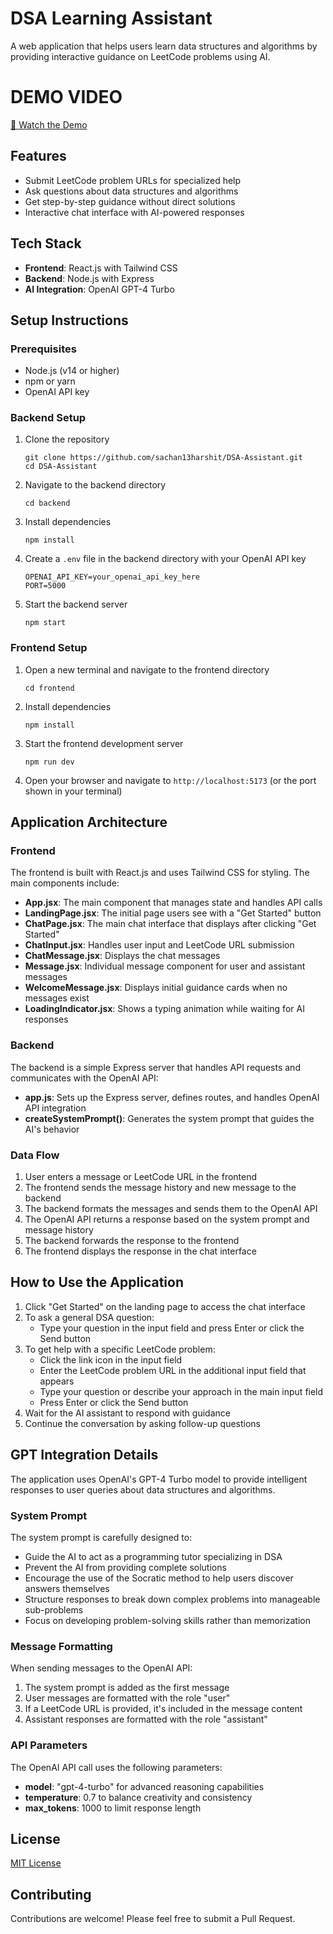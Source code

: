# DSA Learning Assistant

A web application that helps users learn data structures and algorithms by providing interactive guidance on LeetCode problems using AI.


# DEMO VIDEO
[🎥 Watch the Demo](https://drive.google.com/file/d/1ejpZRqOG5R8uHsdzUnyfmgCdJg0vQYR9/view?usp=sharing)



## Features

- Submit LeetCode problem URLs for specialized help
- Ask questions about data structures and algorithms
- Get step-by-step guidance without direct solutions
- Interactive chat interface with AI-powered responses

## Tech Stack

- **Frontend**: React.js with Tailwind CSS
- **Backend**: Node.js with Express
- **AI Integration**: OpenAI GPT-4 Turbo

## Setup Instructions

### Prerequisites

- Node.js (v14 or higher)
- npm or yarn
- OpenAI API key

### Backend Setup

1. Clone the repository
   ```
   git clone https://github.com/sachan13harshit/DSA-Assistant.git
   cd DSA-Assistant
   ```

2. Navigate to the backend directory
   ```
   cd backend
   ```

3. Install dependencies
   ```
   npm install
   ```

4. Create a `.env` file in the backend directory with your OpenAI API key
   ```
   OPENAI_API_KEY=your_openai_api_key_here
   PORT=5000
   ```

5. Start the backend server
   ```
   npm start
   ```

### Frontend Setup

1. Open a new terminal and navigate to the frontend directory
   ```
   cd frontend
   ```

2. Install dependencies
   ```
   npm install
   ```

3. Start the frontend development server
   ```
   npm run dev
   ```

4. Open your browser and navigate to `http://localhost:5173` (or the port shown in your terminal)

## Application Architecture

### Frontend

The frontend is built with React.js and uses Tailwind CSS for styling. The main components include:

- **App.jsx**: The main component that manages state and handles API calls
- **LandingPage.jsx**: The initial page users see with a "Get Started" button
- **ChatPage.jsx**: The main chat interface that displays after clicking "Get Started"
- **ChatInput.jsx**: Handles user input and LeetCode URL submission
- **ChatMessage.jsx**: Displays the chat messages
- **Message.jsx**: Individual message component for user and assistant messages
- **WelcomeMessage.jsx**: Displays initial guidance cards when no messages exist
- **LoadingIndicator.jsx**: Shows a typing animation while waiting for AI responses

### Backend

The backend is a simple Express server that handles API requests and communicates with the OpenAI API:

- **app.js**: Sets up the Express server, defines routes, and handles OpenAI API integration
- **createSystemPrompt()**: Generates the system prompt that guides the AI's behavior

### Data Flow

1. User enters a message or LeetCode URL in the frontend
2. The frontend sends the message history and new message to the backend
3. The backend formats the messages and sends them to the OpenAI API
4. The OpenAI API returns a response based on the system prompt and message history
5. The backend forwards the response to the frontend
6. The frontend displays the response in the chat interface

## How to Use the Application

1. Click "Get Started" on the landing page to access the chat interface
2. To ask a general DSA question:
   - Type your question in the input field and press Enter or click the Send button
3. To get help with a specific LeetCode problem:
   - Click the link icon in the input field
   - Enter the LeetCode problem URL in the additional input field that appears
   - Type your question or describe your approach in the main input field
   - Press Enter or click the Send button
4. Wait for the AI assistant to respond with guidance
5. Continue the conversation by asking follow-up questions

## GPT Integration Details

The application uses OpenAI's GPT-4 Turbo model to provide intelligent responses to user queries about data structures and algorithms.

### System Prompt

The system prompt is carefully designed to:
- Guide the AI to act as a programming tutor specializing in DSA
- Prevent the AI from providing complete solutions
- Encourage the use of the Socratic method to help users discover answers themselves
- Structure responses to break down complex problems into manageable sub-problems
- Focus on developing problem-solving skills rather than memorization

### Message Formatting

When sending messages to the OpenAI API:
1. The system prompt is added as the first message
2. User messages are formatted with the role "user"
3. If a LeetCode URL is provided, it's included in the message content
4. Assistant responses are formatted with the role "assistant"

### API Parameters

The OpenAI API call uses the following parameters:
- **model**: "gpt-4-turbo" for advanced reasoning capabilities
- **temperature**: 0.7 to balance creativity and consistency
- **max_tokens**: 1000 to limit response length

## License

[MIT License](LICENSE)

## Contributing

Contributions are welcome! Please feel free to submit a Pull Request.

